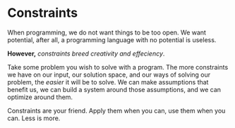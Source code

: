 # Constraints
When programming, we do not want things to be too open. We want 
potential, after all, a programming language with no potential is useless.

**However,**
*constraints breed creativity and effeciency*.

Take some problem you wish to solve with a program. The more constraints we 
have on our input, our solution space, and our ways of solving our problem,
the *easier* it will be to solve. We can make assumptions that benefit us,
we can build a system around those assumptions, and we can optimize around them.

Constraints are your friend. Apply them when you can, use them when you can.
Less is more.
